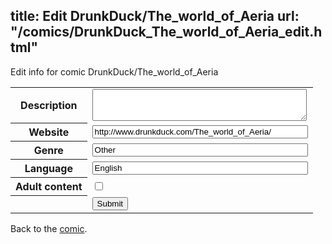 title: Edit DrunkDuck/The_world_of_Aeria
url: "/comics/DrunkDuck_The_world_of_Aeria_edit.html"
---
Edit info for comic DrunkDuck/The_world_of_Aeria

<form name="comic" action="http://gaepostmail.appspot.com/comic/" method="post">
<table class="comicinfo">
<tr>
<th>Description</th><td><textarea name="description" cols="40" rows="3"></textarea></td>
</tr>
<tr>
<th>Website</th><td><input type="text" name="url" value="http://www.drunkduck.com/The_world_of_Aeria/" size="40"/></td>
</tr>
<tr>
<th>Genre</th><td><input type="text" name="genre" value="Other" size="40"/></td>
</tr>
<tr>
<th>Language</th><td><input type="text" name="language" value="English" size="40"/></td>
</tr>
<tr>
<th>Adult content</th><td><input type="checkbox" name="adult" value="adult" /></td>
</tr>
<tr>
<th></th><td>
<input type="hidden" name="comic" value="DrunkDuck_The_world_of_Aeria" />
<input type="submit" name="submit" value="Submit" />
</td>
</tr>
</table>
</form>

Back to the [comic](DrunkDuck_The_world_of_Aeria.html).
